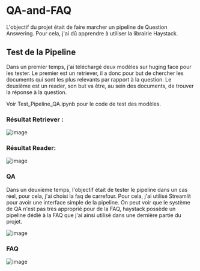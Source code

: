 # QA-and-FAQ
L'objectif du projet était de faire marcher un pipeline de Question Answering.
Pour cela, j'ai dû apprendre à utiliser la librairie Haystack.

## Test de la Pipeline

Dans un premier temps, j'ai téléchargé deux modèles sur huging face pour les tester. Le premier est un retriever, il a donc pour but de chercher les documents qui sont les plus relevants par rapport à la question. Le deuxième est un reader, son but va être, au sein des documents, de trouver la réponse à la question.

Voir Test_Pipeline_QA.ipynb pour le code de test des modèles. 

### Résultat Retriever :

![image](https://user-images.githubusercontent.com/40719576/229810127-d9513660-69d6-4f71-9a7c-ffd8bd95fd92.png)

### Résultat Reader:

![image](https://user-images.githubusercontent.com/40719576/229810187-9ff4304a-2017-46f8-afe2-262edf5fbf2b.png)

### QA 

Dans un deuxième temps, l'objectif était de tester le pipeline dans un cas réel, pour cela, j'ai choisi la faq de carrefour. Pour cela, j'ai utilisé Streamlit pour avoir une interface simple de la pipeline.
On peut voir que le système de QA n'est pas très approprié pour de la FAQ, haystack possède un pipeline dédié à la FAQ que j'ai ainsi utilisé dans une dernière partie du projet.

![image](https://user-images.githubusercontent.com/40719576/229843739-9b893381-c25e-495e-9186-59c4fe013749.png)


### FAQ

![image](https://user-images.githubusercontent.com/40719576/229842804-7b6557a7-51f6-4ba2-a1b6-1bba84b2b254.png)

